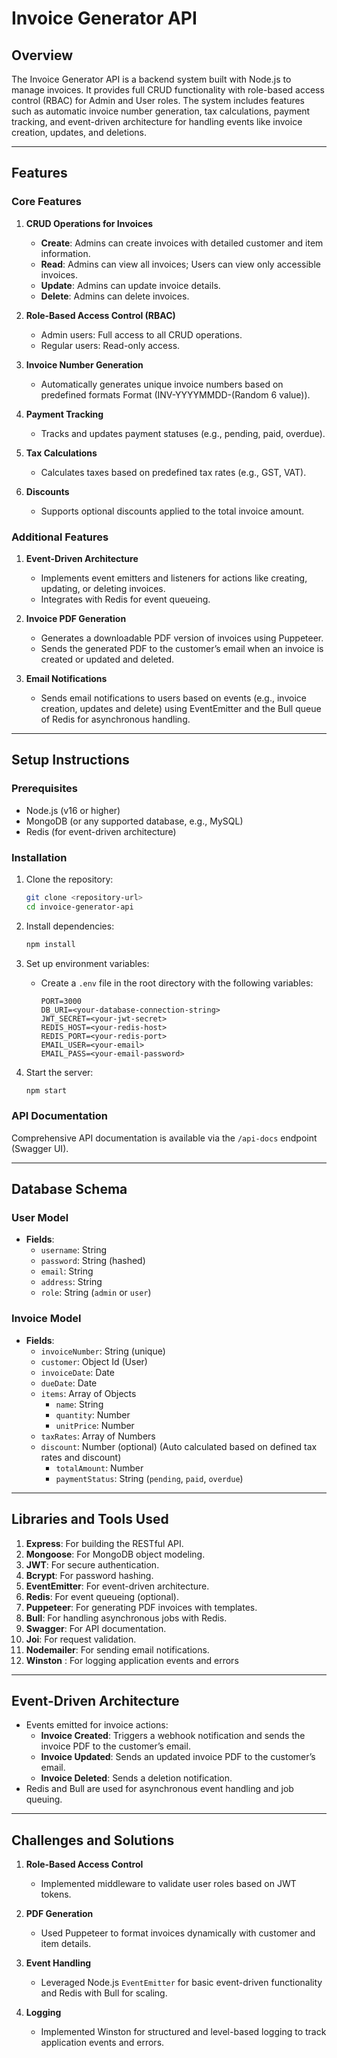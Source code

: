 # Invoice Generator API

## Overview

The Invoice Generator API is a backend system built with Node.js to manage invoices. It provides full CRUD functionality with role-based access control (RBAC) for Admin and User roles. The system includes features such as automatic invoice number generation, tax calculations, payment tracking, and event-driven architecture for handling events like invoice creation, updates, and deletions.

---

## Features

### Core Features

1. **CRUD Operations for Invoices**

   - **Create**: Admins can create invoices with detailed customer and item information.
   - **Read**: Admins can view all invoices; Users can view only accessible invoices.
   - **Update**: Admins can update invoice details.
   - **Delete**: Admins can delete invoices.

2. **Role-Based Access Control (RBAC)**

   - Admin users: Full access to all CRUD operations.
   - Regular users: Read-only access.

3. **Invoice Number Generation**

   - Automatically generates unique invoice numbers based on predefined formats Format (INV-YYYYMMDD-(Random 6 value)).

4. **Payment Tracking**

   - Tracks and updates payment statuses (e.g., pending, paid, overdue).

5. **Tax Calculations**

   - Calculates taxes based on predefined tax rates (e.g., GST, VAT).

6. **Discounts**

   - Supports optional discounts applied to the total invoice amount.

### Additional Features

1. **Event-Driven Architecture**

   - Implements event emitters and listeners for actions like creating, updating, or deleting invoices.
   - Integrates with Redis for event queueing.

2. **Invoice PDF Generation**

   - Generates a downloadable PDF version of invoices using Puppeteer.
   - Sends the generated PDF to the customer’s email when an invoice is created or updated and deleted.

3. **Email Notifications**

   - Sends email notifications to users based on events (e.g., invoice creation, updates and delete) using EventEmitter and the Bull queue of Redis for asynchronous handling.

---

## Setup Instructions

### Prerequisites

- Node.js (v16 or higher)
- MongoDB (or any supported database, e.g., MySQL)
- Redis (for event-driven architecture)

### Installation

1. Clone the repository:

   ```bash
   git clone <repository-url>
   cd invoice-generator-api
   ```

2. Install dependencies:

   ```bash
   npm install
   ```

3. Set up environment variables:

   - Create a `.env` file in the root directory with the following variables:
     ```env
     PORT=3000
     DB_URI=<your-database-connection-string>
     JWT_SECRET=<your-jwt-secret>
     REDIS_HOST=<your-redis-host>
     REDIS_PORT=<your-redis-port> 
     EMAIL_USER=<your-email>
     EMAIL_PASS=<your-email-password>
     ```

4. Start the server:

   ```bash
   npm start
   ```

### API Documentation

Comprehensive API documentation is available via the `/api-docs` endpoint (Swagger UI).

---

## Database Schema

### User Model

- **Fields**:
  - `username`: String
  - `password`: String (hashed)
  - `email`: String
  - `address`: String
  - `role`: String (`admin` or `user`)

### Invoice Model

- **Fields**:
  - `invoiceNumber`: String (unique)
  - `customer`: Object Id (User)
  - `invoiceDate`: Date
  - `dueDate`: Date
  - `items`: Array of Objects
    - `name`: String
    - `quantity`: Number
    - `unitPrice`: Number
  - `taxRates`: Array of Numbers
  - `discount`: Number (optional)
    (Auto calculated based on defined tax rates and discount)
    - `totalAmount`: Number
    - `paymentStatus`: String (`pending`, `paid`, `overdue`)

---

## Libraries and Tools Used

1. **Express**: For building the RESTful API.
2. **Mongoose**: For MongoDB object modeling.
3. **JWT**: For secure authentication.
4. **Bcrypt**: For password hashing.
5. **EventEmitter**: For event-driven architecture.
6. **Redis**: For event queueing (optional).
7. **Puppeteer**: For generating PDF invoices with templates.
8. **Bull**: For handling asynchronous jobs with Redis.
9. **Swagger**: For API documentation.
10. **Joi**: For request validation.
11. **Nodemailer**: For sending email notifications.
12. **Winston** : For logging application events and errors

---

## Event-Driven Architecture

- Events emitted for invoice actions:
  - **Invoice Created**: Triggers a webhook notification and sends the invoice PDF to the customer’s email.
  - **Invoice Updated**: Sends an updated invoice PDF to the customer’s email.
  - **Invoice Deleted**: Sends a deletion notification.
- Redis and Bull are used for asynchronous event handling and job queuing.

---

## Challenges and Solutions

1. **Role-Based Access Control**

   - Implemented middleware to validate user roles based on JWT tokens.

2. **PDF Generation**

   - Used Puppeteer to format invoices dynamically with customer and item details.

3. **Event Handling**

   - Leveraged Node.js `EventEmitter` for basic event-driven functionality and Redis with Bull for scaling.

4. **Logging**

    - Implemented Winston for structured and level-based logging to track application events and errors.
